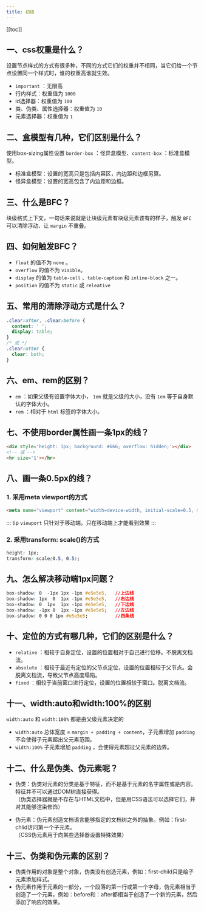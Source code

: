 ```yaml
---
title: 初级
---
```

[[toc]]
## 一、css权重是什么？

设置节点样式的方式有很多种，不同的方式它们的权重并不相同，当它们给一个节点设置同一个样式时，谁的权重高谁就生效。
- `important` ：无限高
- 行内样式：权重值为 `1000`
- id选择器：权重值为 `100`
- 类、伪类、属性选择器：权重值为 `10`
- 元素选择器：权重值为 `1`

## 二、盒模型有几种，它们区别是什么？

使用box-sizing属性设置 `border-box` ：怪异盒模型、`content-box` ：标准盒模型。
- 标准盒模型：设置的宽高只是包括内容区，内边距和边框另算。
- 怪异盒模型：设置的宽高包含了内边距和边框。  

## 三、什么是BFC？

块级格式上下文，一句话来说就是让块级元素有块级元素该有的样子，触发 `BFC` 可以清除浮动、让 `margin` 不重叠。

## 四、如何触发BFC？

- `float` 的值不为 `none` 。
- `overflow` 的值不为 `visible`。
- `display` 的值为 `table-cell` 、`table-caption` 和 `inline-block` 之一。
- `position` 的值不为 `static` 或 `releative`

## 五、常用的清除浮动方式是什么？

```css
.clear:after, .clear:before {
  content: ' ';
  display: table;
}
/* 或 */
.clear:after {
  clear: both;
}
```

## 六、em、rem的区别？

- `em` ：如果父级有设置字体大小， `1em` 就是父级的大小，没有 `1em` 等于自身默认的字体大小。
- `rem` ：相对于 `html` 标签的字体大小。

## 七、不使用border属性画一条1px的线？

```html
<div style='height: 1px; background: #666; overflow: hidden;'></div>
<!-- 或 -->
<hr size='1'></hr>
```
## 八、画一条0.5px的线？

### 1. 采用meta viewport的方式
```html
<meta name="viewport" content="width=device-width, initial-scale=0.5, minimum-scale=0.5, maximum-scale=0.5"/>
```
::: tip
`viewport` 只针对于移动端，只在移动端上才能看到效果
:::
### 2. 采用transform: scale()的方式

```css
height: 1px;
transform: scale(0.5, 0.5);
```

## 九、怎么解决移动端1px问题？

```css
box-shadow: 0  -1px 1px -1px #e5e5e5,   //上边线
box-shadow: 1px  0  1px -1px #e5e5e5,   //右边线
box-shadow: 0  1px  1px -1px #e5e5e5,   //下边线
box-shadow: -1px 0  1px -1px #e5e5e5;   //左边线
box-shadow: 0 0 0 1px #e5e5e5;          //四条线
```
## 十、定位的方式有哪几种，它们的区别是什么？

- `relative` ：相较于自身定位，设置的位置相对于自己进行位移。不脱离文档流。
- `absolute` ：相较于最近有定位的父节点定位，设置的位置相较于父节点。会脱离文档流，导致父节点高度塌陷。
- `fixed` ：相较于当前窗口进行定位，设置的位置相较于窗口。脱离文档流。

## 十一、width:auto和width:100%的区别

`width:auto` 和 `width:100%` 都是由父级元素决定的
- `width:auto`
总体宽度 = `margin + padding + content`，子元素增加 `padding` 不会使得子元素超出父元素范围。
- `width:100%`
子元素增加 `padding` ，会使得元素超过父元素的边界。

## 十二、什么是伪类、伪元素呢？
- 伪类：伪类对元素的分类是基于特征，而不是基于元素的名字属性或是内容。特征并不可以通过DOM树直接获得。  
（伪类选择器就是不存在与HTML文档中，但是用CSS语法可以选择它们，并对其能够渲染修饰）

- 伪元素：伪元素创造文档语言能够指定的文档树之外的抽象。例如：first-chlid访问第一个子元素。  
（CSS伪元素用于向某些选择器设置特殊效果）

## 十三、伪类和伪元素的区别？
- 伪类作用的对象是整个对象，伪类没有创造元素，例如：first-child只是给子元素添加样式。
- 伪元素作用于元素的一部分，一个段落的第一行或第一个字母，伪元素相当于创造了一个元素，例如：before和：after都相当于创造了一个新的元素，然后添加了响应的效果。